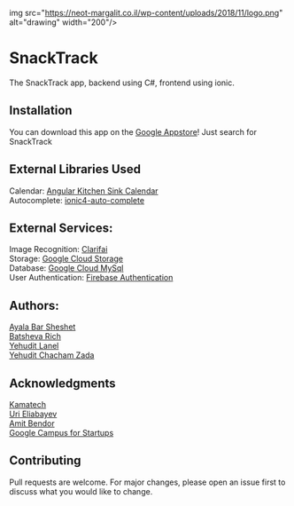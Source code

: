 img src="https://neot-margalit.co.il/wp-content/uploads/2018/11/logo.png" alt="drawing" width="200"/>

# SnackTrack
The SnackTrack app, backend using C#, frontend using ionic.
## Installation
You can download this app on the [Google Appstore](https://play.google.com)! Just search for SnackTrack
## External Libraries Used
Calendar: [Angular Kitchen Sink Calendar](https://mattlewis92.github.io/angular-calendar/#/kitchen-sink)
<br>
Autocomplete: [ionic4-auto-complete](https://ionic4-auto-complete.jrquick.com/)
## External Services:
Image Recognition: [Clarifai](https://www.clarifai.com/)
<br>
Storage: [Google Cloud Storage](https://cloud.google.com)
<br>
Database: [Google Cloud MySql](https://cloud.google.com/sql)
<br>
User Authentication: [Firebase Authentication](https://firebase.google.com/docs/reference/js/firebase.auth.Auth)
## Authors:
[Ayala Bar Sheshet](https://github.com/ayalabarsheshet)
<br>
[Batsheva Rich](https://github.com/BatshevaRich)
<br>
[Yehudit Lanel](https://github.com/yehuditlanel)
<br>
[Yehudit Chacham Zada](https://github.com/yehudit-hkz)
## Acknowledgments
[Kamatech](https://www.kamatech.org.il/)
<br>
[Uri Eliabayev](https://www.facebook.com/uri.eliabayev)
<br>
[Amit Bendor](https://amitbend.com/)
<br>
[Google Campus for Startups](https://www.campus.co/tel-aviv/en)
## Contributing
Pull requests are welcome. For major changes, please open an issue first to discuss what you would like to change.
